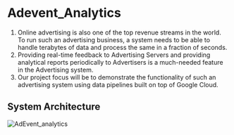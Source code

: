 # Adevent_Analytics
1. Online advertising is also one of the top revenue streams in the world. To run such an advertising business, a system needs to be able to handle terabytes of data and process the same in a fraction of seconds. 
2. Providing real-time feedback to Advertising Servers and providing analytical reports periodically to Advertisers is a much-needed feature in the Advertising system. 
3. Our project focus will be to demonstrate the functionality of such an advertising system using data pipelines built on top of Google Cloud.

## System Architecture

![AdEvent_analytics](https://github.com/ayushwattal/Adevent_Analytics/assets/81599198/593aa972-5b07-4fbd-8694-c6a539d018d3)



